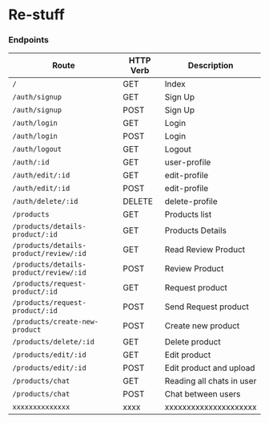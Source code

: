 # Re-stuff

### Endpoints

| Route                                  | HTTP Verb | Description               |
| -------------------------------------- | --------- | ------------------------- |
| `/`                                    | GET       | Index                     |
| `/auth/signup`                         | GET       | Sign Up                   |
| `/auth/signup`                         | POST      | Sign Up                   |
| `/auth/login`                          | GET       | Login                     |
| `/auth/login`                          | POST      | Login                     |
| `/auth/logout`                         | GET       | Logout                    |
| `/auth/:id`                            | GET       | user-profile              |
| `/auth/edit/:id`                       | GET       | edit-profile              |
| `/auth/edit/:id`                       | POST      | edit-profile              |
| `/auth/delete/:id`                     | DELETE    | delete-profile            |
| `/products`                            | GET       | Products list             |
| `/products/details-product/:id`        | GET       | Products Details          |
| `/products/details-product/review/:id` | GET       | Read Review Product       |
| `/products/details-product/review/:id` | POST      | Review Product            |
| `/products/request-product/:id`        | GET       | Request product           |
| `/products/request-product/:id`        | POST      | Send Request product      |
| `/products/create-new-product`         | POST      | Create new product        |
| `/products/delete/:id`                 | GET       | Delete product            |
| `/products/edit/:id`                   | GET       | Edit product              |
| `/products/edit/:id`                   | POST      | Edit product and upload   |
| `/products/chat`                       | GET       | Reading all chats in user |
| `/products/chat`                       | POST      | Chat between users        |
| `xxxxxxxxxxxxxx`                       | xxxx      | xxxxxxxxxxxxxxxxxxxxx     |
